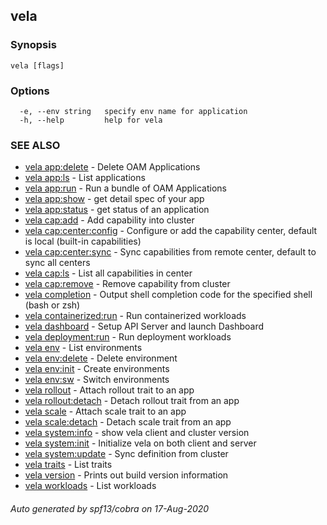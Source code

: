 ## vela



### Synopsis



```
vela [flags]
```

### Options

```
  -e, --env string   specify env name for application
  -h, --help         help for vela
```

### SEE ALSO

* [vela app:delete](vela_app:delete.md)	 - Delete OAM Applications
* [vela app:ls](vela_app:ls.md)	 - List applications
* [vela app:run](vela_app:run.md)	 - Run a bundle of OAM Applications
* [vela app:show](vela_app:show.md)	 - get detail spec of your app
* [vela app:status](vela_app:status.md)	 - get status of an application
* [vela cap:add](vela_cap:add.md)	 - Add capability into cluster
* [vela cap:center:config](vela_cap:center:config.md)	 - Configure or add the capability center, default is local (built-in capabilities)
* [vela cap:center:sync](vela_cap:center:sync.md)	 - Sync capabilities from remote center, default to sync all centers
* [vela cap:ls](vela_cap:ls.md)	 - List all capabilities in center
* [vela cap:remove](vela_cap:remove.md)	 - Remove capability from cluster
* [vela completion](vela_completion.md)	 - Output shell completion code for the specified shell (bash or zsh)
* [vela containerized:run](vela_containerized:run.md)	 - Run containerized workloads
* [vela dashboard](vela_dashboard.md)	 - Setup API Server and launch Dashboard
* [vela deployment:run](vela_deployment:run.md)	 - Run deployment workloads
* [vela env](vela_env.md)	 - List environments
* [vela env:delete](vela_env:delete.md)	 - Delete environment
* [vela env:init](vela_env:init.md)	 - Create environments
* [vela env:sw](vela_env:sw.md)	 - Switch environments
* [vela rollout](vela_rollout.md)	 - Attach rollout trait to an app
* [vela rollout:detach](vela_rollout:detach.md)	 - Detach rollout trait from an app
* [vela scale](vela_scale.md)	 - Attach scale trait to an app
* [vela scale:detach](vela_scale:detach.md)	 - Detach scale trait from an app
* [vela system:info](vela_system:info.md)	 - show vela client and cluster version
* [vela system:init](vela_system:init.md)	 - Initialize vela on both client and server
* [vela system:update](vela_system:update.md)	 - Sync definition from cluster
* [vela traits](vela_traits.md)	 - List traits
* [vela version](vela_version.md)	 - Prints out build version information
* [vela workloads](vela_workloads.md)	 - List workloads

###### Auto generated by spf13/cobra on 17-Aug-2020
